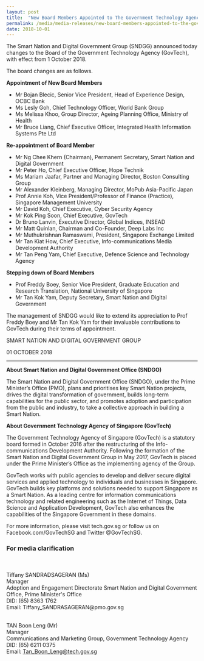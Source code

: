 ```yaml
---
layout: post
title:  "New Board Members Appointed to The Government Technology Agency"
permalink: /media/media-releases/new-board-members-appointed-to-the-government-technology-agency
date: 2018-10-01
---
```


The Smart Nation and Digital Government Group (SNDGG) announced today changes to the Board of the Government Technology Agency (GovTech), with effect from 1 October 2018.

The board changes are as follows.

**Appointment of New Board Members**
- Mr Bojan Blecic, Senior Vice President, Head of Experience Design, OCBC Bank
- Ms Lesly Goh, Chief Technology Officer, World Bank Group
- Ms Melissa Khoo, Group Director, Ageing Planning Office, Ministry of Health
- Mr Bruce Liang, Chief Executive Officer, Integrated Health Information Systems Pte Ltd

**Re-appointment of Board Member**
- Mr Ng Chee Khern (Chairman), Permanent Secretary, Smart Nation and Digital Government
- Mr Peter Ho, Chief Executive Officer, Hope Technik
- Ms Mariam Jaafar, Partner and Managing Director, Boston Consulting Group
- Mr Alexander Kleinberg, Managing Director, MoPub Asia-Pacific Japan
- Prof Annie Koh, Vice President/Professor of Finance (Practice), Singapore Management University
- Mr David Koh, Chief Executive, Cyber Security Agency
- Mr Kok Ping Soon, Chief Executive, GovTech
- Dr Bruno Lanvin, Executive Director, Global Indices, INSEAD
- Mr Matt Quinlan, Chairman and Co-Founder, Deep Labs Inc
- Mr Muthukrishnan Ramaswami, President, Singapore Exchange Limited
- Mr Tan Kiat How, Chief Executive, Info-communications Media Development Authority
- Mr Tan Peng Yam, Chief Executive, Defence Science and Technology Agency

**Stepping down of Board Members**
- Prof Freddy Boey, Senior Vice President, Graduate Education and Research Translation, National University of Singapore
- Mr Tan Kok Yam, Deputy Secretary, Smart Nation and Digital Government

The management of SNDGG would like to extend its appreciation to Prof Freddy Boey and Mr Tan Kok Yam for their invaluable contributions to GovTech during their terms of appointment.

SMART NATION AND DIGITAL GOVERNMENT GROUP

01 OCTOBER 2018

---

**About Smart Nation and Digital Government Office (SNDGO)**

The Smart Nation and Digital Government Office (SNDGO), under the Prime Minister’s Office (PMO), plans and prioritises key Smart Nation projects, drives the digital transformation of government, builds long-term capabilities for the public sector, and promotes adoption and participation from the public and industry, to take a collective approach in building a Smart Nation.

**About Government Technology Agency of Singapore (GovTech)**

The Government Technology Agency of Singapore (GovTech) is a statutory board formed in October 2016 after the restructuring of the Info-communications Development Authority. Following the formation of the Smart Nation and Digital Government Group in May 2017, GovTech is placed under the Prime Minister’s Office as the implementing agency of the Group.

GovTech works with public agencies to develop and deliver secure digital services and applied technology to individuals and businesses in Singapore. GovTech builds key platforms and solutions needed to support Singapore as a Smart Nation. As a leading centre for information communications technology and related engineering such as the Internet of Things, Data Science and Application Development, GovTech also enhances the capabilities of the Singapore Government in these domains.

For more information, please visit tech.gov.sg or follow us on Facebook.com/GovTechSG and Twitter @GovTechSG.

### **For media clarification**

<br>
<br>Tiffany SANDRADSAGERAN (Ms)
<br>Manager
<br>Adoption and Engagement Directorate Smart Nation and Digital Government Office, Prime Minister's Office
<br>DID: (65) 8363 1762
<br>Email: Tiffany_SANDRASAGERAN@pmo.gov.sg
<br>

<br>TAN Boon Leng (Mr)
<br>Manager
<br>Communications and Marketing Group, Government Technology Agency
<br>DID: (65) 6211 0375
<br>Email: Tan_Boon_Leng@tech.gov.sg

